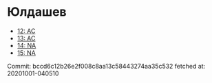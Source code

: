 # Юлдашев
- [12: AC](12.md)
- [13: AC](13.md)
- [14: NA](14.md)
- [15: NA](15.md)

Commit: bccd6c12b26e2f008c8aa13c58443274aa35c532
 fetched at: 20201001-040510
